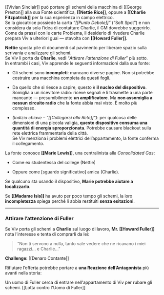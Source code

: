 [[Vivian Sinclair]] può portare gli schemi della macchina di [[George Preston]] alla sua Fonte scientifica, **[[Nettie Rice]]**, oppure a **[[Charlie Fitzpatrick]]** per la sua esperienza in campo elettrico.  
Se la giocatrice possiede la carta _“[[Punto Debole]]”_ (“Soft Spot”) e non considera da sola l’idea di contattare Charlie, il GM dovrebbe suggerirlo. Come da prassi con le carte Problema, il desiderio di rivedere Charlie prepara Viv a ulteriori guai — stavolta con **[[Howard Fuller]]**.

**Nettie** sposta pile di documenti sul pavimento per liberare spazio sulla scrivania e analizzare gli schemi.  
Se Viv li porta da **Charlie**, vedi “_Attirare l’attenzione di Fuller_” più sotto.  
In entrambi i casi, Viv apprende le seguenti informazioni dalla sua fonte:

- Gli schemi sono **incompleti**: mancano diverse pagine. Non si potrebbe costruire una macchina completa da questi fogli.
    
- Da quello che si riesce a capire, questo è **il nucleo del dispositivo**. Somiglia a un ricevitore radio: riceve segnali e li trasmette a una parte mancante — presumibilmente **un amplificatore**. Ma **non assomiglia a nessun circuito radio** che la fonte abbia mai visto. È molto più complesso.
    
- _(Indizio chiave – “[[Collegarsi alla Rete]]”)_: per qualcosa delle dimensioni di una piccola valigia, **questo dispositivo consuma una quantità di energia sproporzionata**. Potrebbe causare blackout sulla rete elettrica frammentaria della città.  
    Se Viv menziona i problemi elettrici dell’appartamento, la fonte conferma il collegamento.
    

La fonte conosce **[[Marie Lewis]]**, una centralinista alla _Consolidated Gas_:

- Come ex studentessa del college (Nettie)
    
- Oppure come [sguardo significativo] amica (Charlie).
    

Se qualcuno sta usando il dispositivo, **Marie potrebbe aiutare a localizzarlo**.

Se **[[Madame Isis]]** ha avuto per poco tempo gli schemi, la loro **incompletezza** spiega perché li abbia restituiti **senza esitazioni**.

---

### Attirare l’attenzione di Fuller

Se Viv porta gli schemi a **Charlie** sul luogo di lavoro, **Mr. [[Howard Fuller]]** nota l’interesse e tenta di comprarli da lei:

> “Non ti servono a nulla, tanto vale vedere che ne ricavano i miei ragazzi… e Charlie…”

**Challenge**: [[Denaro Contante]]

Rifiutare l’offerta potrebbe portare a **una Reazione dell’Antagonista** più avanti nella storia:

Un uomo di Fuller cerca di entrare nell'appartamento di Viv per rubare gli schemi. [[Lotta contro l'Uomo di Fuller]]